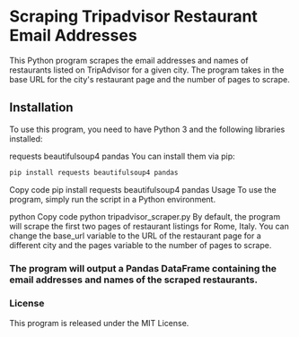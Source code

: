 # Scraping Tripadvisor Restaurant Email Addresses

This Python program scrapes the email addresses and names of restaurants listed on TripAdvisor for a given city. The program takes in the base URL for the city's restaurant page and the number of pages to scrape.

## Installation
To use this program, you need to have Python 3 and the following libraries installed:

requests
beautifulsoup4
pandas
You can install them via pip:

```python
pip install requests beautifulsoup4 pandas
```

Copy code
pip install requests beautifulsoup4 pandas
Usage
To use the program, simply run the script in a Python environment.

python
Copy code
python tripadvisor_scraper.py
By default, the program will scrape the first two pages of restaurant listings for Rome, Italy. You can change the base_url variable to the URL of the restaurant page for a different city and the pages variable to the number of pages to scrape.

### The program will output a Pandas DataFrame containing the email addresses and names of the scraped restaurants.

### License
This program is released under the MIT License.
